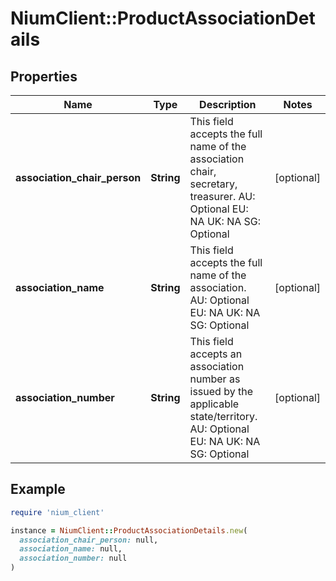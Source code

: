 # NiumClient::ProductAssociationDetails

## Properties

| Name | Type | Description | Notes |
| ---- | ---- | ----------- | ----- |
| **association_chair_person** | **String** | This field accepts the full name of the association chair, secretary, treasurer.  AU: Optional EU: NA UK: NA SG: Optional | [optional] |
| **association_name** | **String** | This field accepts the full name of the association.  AU: Optional EU: NA UK: NA SG: Optional | [optional] |
| **association_number** | **String** | This field accepts an association number as issued by the applicable state/territory.  AU: Optional EU: NA UK: NA SG: Optional | [optional] |

## Example

```ruby
require 'nium_client'

instance = NiumClient::ProductAssociationDetails.new(
  association_chair_person: null,
  association_name: null,
  association_number: null
)
```

